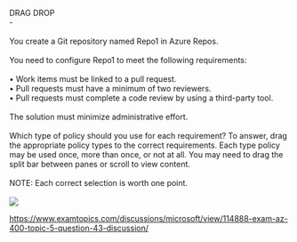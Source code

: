 DRAG DROP<br/> -<br/><br/>You create a Git repository named Repo1 in Azure Repos.<br/><br/>You need to configure Repo1 to meet the following requirements:<br/><br/>•	Work items must be linked to a pull request.<br/>•	Pull requests must have a minimum of two reviewers.<br/>•	Pull requests must complete a code review by using a third-party tool.<br/><br/>The solution must minimize administrative effort.<br/><br/>Which type of policy should you use for each requirement? To answer, drag the appropriate policy types to the correct requirements. Each type policy may be used once, more than once, or not at all. You may need to drag the split bar between panes or scroll to view content.<br/><br/>NOTE: Each correct selection is worth one point.<br/><br/><img src="https://img.examtopics.com/az-400/image76.png"/><p><a href="https://www.examtopics.com/discussions/microsoft/view/114888-exam-az-400-topic-5-question-43-discussion/">https://www.examtopics.com/discussions/microsoft/view/114888-exam-az-400-topic-5-question-43-discussion/</a></p><script src="https://giscus.app/client.js"                    data-repo="azsamples/az204"                    data-repo-id="R_kgDOMRXzDQ"                    data-category="General"                    data-category-id="DIC_kwDOMRXzDc4Cgi27"                    data-mapping="pathname"                    data-strict="0"                    data-reactions-enabled="0"                    data-emit-metadata="0"                    data-input-position="bottom"                    data-theme="preferred_color_scheme"                    data-lang="en"                    crossorigin="anonymous"                    async>                    </script>